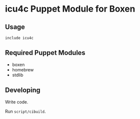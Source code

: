 # icu4c Puppet Module for Boxen

## Usage

```puppet
include icu4c
```

## Required Puppet Modules

* boxen
* homebrew
* stdlib

## Developing

Write code.

Run `script/cibuild`.
